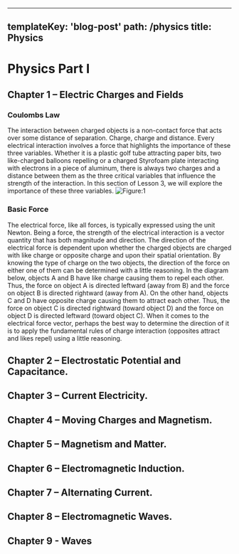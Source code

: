  ---
templateKey: 'blog-post'
path: /physics
title: Physics
---
# Physics Part I

## Chapter 1 – Electric Charges and Fields
### Coulombs Law
The interaction between charged objects is a non-contact force that acts over some distance of separation. Charge, charge and distance. Every electrical interaction involves a force that highlights the importance of these three variables. Whether it is a plastic golf tube attracting paper bits, two like-charged balloons repelling or a charged Styrofoam plate interacting with electrons in a piece of aluminum, there is always two charges and a distance between them as the three critical variables that influence the strength of the interaction. In this section of Lesson 3, we will explore the importance of these three variables.
![Figure:1](/img/coulom1.png)

### Basic Force
The electrical force, like all forces, is typically expressed using the unit Newton. Being a force, the strength of the electrical interaction is a vector quantity that has both magnitude and direction. The direction of the electrical force is dependent upon whether the charged objects are charged with like charge or opposite charge and upon their spatial orientation. By knowing the type of charge on the two objects, the direction of the force on either one of them can be determined with a little reasoning. In the diagram below, objects A and B have like charge causing them to repel each other. Thus, the force on object A is directed leftward (away from B) and the force on object B is directed rightward (away from A). On the other hand, objects C and D have opposite charge causing them to attract each other. Thus, the force on object C is directed rightward (toward object D) and the force on object D is directed leftward (toward object C). When it comes to the electrical force vector, perhaps the best way to determine the direction of it is to apply the fundamental rules of charge interaction (opposites attract and likes repel) using a little reasoning.
## Chapter 2 – Electrostatic Potential and Capacitance.
## Chapter 3 – Current Electricity.
## Chapter 4 – Moving Charges and Magnetism.
## Chapter 5 – Magnetism and Matter.
## Chapter 6 – Electromagnetic Induction.
## Chapter 7 – Alternating Current.
## Chapter 8 – Electromagnetic Waves.
## Chapter 9 - Waves
